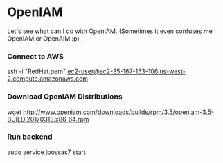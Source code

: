 # OpenIAM
Let's see what can I do with OpenIAM. (Sometimes it even confuses me : OpenIAM or OpenAIM :p) . 

### Connect to AWS
ssh -i "RedHat.pem" ec2-user@ec2-35-167-153-106.us-west-2.compute.amazonaws.com

### Download OpenIAM Distributions
wget http://www.openiam.com/downloads/builds/rpm/3.5/openiam-3.5-BUILD.20170313.x86_64.rpm

### Run backend
sudo service jbossas7 start

###
